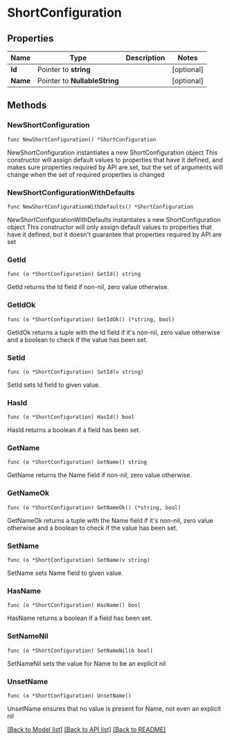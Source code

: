 # ShortConfiguration

## Properties

Name | Type | Description | Notes
------------ | ------------- | ------------- | -------------
**Id** | Pointer to **string** |  | [optional] 
**Name** | Pointer to **NullableString** |  | [optional] 

## Methods

### NewShortConfiguration

`func NewShortConfiguration() *ShortConfiguration`

NewShortConfiguration instantiates a new ShortConfiguration object
This constructor will assign default values to properties that have it defined,
and makes sure properties required by API are set, but the set of arguments
will change when the set of required properties is changed

### NewShortConfigurationWithDefaults

`func NewShortConfigurationWithDefaults() *ShortConfiguration`

NewShortConfigurationWithDefaults instantiates a new ShortConfiguration object
This constructor will only assign default values to properties that have it defined,
but it doesn't guarantee that properties required by API are set

### GetId

`func (o *ShortConfiguration) GetId() string`

GetId returns the Id field if non-nil, zero value otherwise.

### GetIdOk

`func (o *ShortConfiguration) GetIdOk() (*string, bool)`

GetIdOk returns a tuple with the Id field if it's non-nil, zero value otherwise
and a boolean to check if the value has been set.

### SetId

`func (o *ShortConfiguration) SetId(v string)`

SetId sets Id field to given value.

### HasId

`func (o *ShortConfiguration) HasId() bool`

HasId returns a boolean if a field has been set.

### GetName

`func (o *ShortConfiguration) GetName() string`

GetName returns the Name field if non-nil, zero value otherwise.

### GetNameOk

`func (o *ShortConfiguration) GetNameOk() (*string, bool)`

GetNameOk returns a tuple with the Name field if it's non-nil, zero value otherwise
and a boolean to check if the value has been set.

### SetName

`func (o *ShortConfiguration) SetName(v string)`

SetName sets Name field to given value.

### HasName

`func (o *ShortConfiguration) HasName() bool`

HasName returns a boolean if a field has been set.

### SetNameNil

`func (o *ShortConfiguration) SetNameNil(b bool)`

 SetNameNil sets the value for Name to be an explicit nil

### UnsetName
`func (o *ShortConfiguration) UnsetName()`

UnsetName ensures that no value is present for Name, not even an explicit nil

[[Back to Model list]](../README.md#documentation-for-models) [[Back to API list]](../README.md#documentation-for-api-endpoints) [[Back to README]](../README.md)


